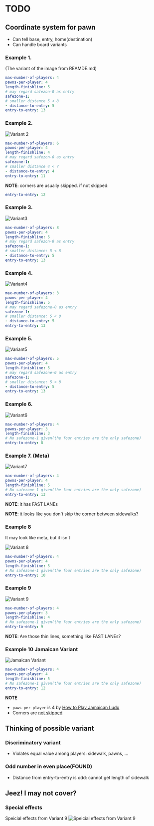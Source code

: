 # TODO

## Coordinate system for pawn

- Can tell base, entry, home(destination)
- Can handle board variants

### Example 1.

(The variant of the image from REAMDE.md)

```yaml
max-number-of-players: 4
pawns-per-player: 4
length-finishline: 5
# may regard safezon-0 as entry
safezone-1:
# smaller distance 5 < 8
- distance-to-entry: 5   
entry-to-entry: 13
```

### Example 2.

![Variant 2](https://t3.ftcdn.net/jpg/06/57/16/02/360_F_657160213_YMxvQ5ngZGsNdznLIumxUVYJWWHpHZ66.jpg)

```yaml
max-number-of-players: 6
pawns-per-player: 4
length-finishline: 4
# may regard safezon-0 as entry
safezone-1:
# smaller distance 4 < 7
- distance-to-entry: 4
entry-to-entry: 11
```

**NOTE**: corners are usually skipped. if not skipped:
```yaml
entry-to-entry: 12
```

### Example 3.

![Variant3](https://as2.ftcdn.net/v2/jpg/03/53/80/87/1000_F_353808738_2L6Z4tzZsE9t9WvgCiAzSqyAfVxpicCa.jpg)

```yaml
max-number-of-players: 8
pawns-per-player: 4
length-finishline: 5
# may regard safezon-0 as entry
safezone-1:
# smaller distance: 5 < 8
- distance-to-entry: 5
entry-to-entry: 13
```

### Example 4.

![Variant4](https://i.ytimg.com/vi/vs6pzu-Fpog/maxresdefault.jpg)

```yaml
max-number-of-players: 3
pawns-per-player: 4
length-finishline: 5
# may regard safezone-0 as entry
safezone-1:
# smaller distance: 5 < 8
- distance-to-entry: 5
entry-to-entry: 13
```

### Example 5.

![Variant5](https://image.winudf.com/v2/image/Y29tLnByb3BoZXRpY2FwcHMua2luZy5sdWRvcGxheV9zY3JlZW5fM18xNTE0NTk2NDY3XzAyNA)

```yaml
max-number-of-players: 5
pawns-per-player: 4
length-finishline: 5
# may regard safezone-0 as entry
safezone-1:
# smaller distance: 5 < 8
- distance-to-entry: 5
entry-to-entry: 13
```

### Example 6.

![Variant6](https://cdn4.vectorstock.com/i/1000x1000/76/38/ludo-board-game-vector-8697638.jpg)

```yaml
max-number-of-players: 4
pawns-per-player: 3
length-finishline: 3
# No safezone-1 given(the four entries are the only safezone)
entry-to-entry: 8
```

### Example 7. (Meta)

![Variant7](https://staranddaisy.in/wp-content/uploads/2023/09/folks-work-3-in-1-ludo-naivri-2_966808fd-14ae-4dae-bf29-2e450a88fe28.jpg)

```yaml
max-number-of-players: 4
pawns-per-player: 4
length-finishline: 5
# No safezone-1 given(the four entries are the only safezone)
entry-to-entry: 13
```
**NOTE**: it has FAST LANEs

**NOTE**: it looks like you don't skip the corner between sidewalks?

### Example 8

It may look like meta, but it isn't

![Variant 8](https://cdn.vectorstock.com/i/1000v/34/23/ludo-board-game-vector-8703423.jpg)

```yaml
max-number-of-players: 4
pawns-per-player: 4
length-finishline: 5
# No safezone-1 given(the four entries are the only safezone)
entry-to-entry: 10
```

### Example 9

![Variant 9](https://shop-giiker.myshopify.com/cdn/shop/files/02.jpg)

```yaml
max-number-of-players: 4
pawns-per-player: 3
length-finishline: 4
# No safezone-1 given(the four entries are the only safezone)
entry-to-entry: 9
```

**NOTE**: Are those thin lines, something like FAST LANEs?

### Example 10 Jamaican Variant

![Jamaican Variant](https://sweetjamaicashopping.com/cdn/shop/products/IMG-20201029-WA0022__10023_1445x.jpg)

```yaml
max-number-of-players: 4
pawns-per-player: 4
length-finishline: 5
# No safezone-1 given(the four entries are the only safezone)
entry-to-entry: 12
```

**NOTE**
- `paws-per-player` is 4 by [How to Play Jamaican Ludo](https://youtu.be/_GVtXl6JPYU)
- Corners are [not skipped](images/jamaican-1.png)

## Thinking of possible variant

### Discriminatory variant

- Violates equal value among players: sidewalk, pawns, ...

### Odd number in even place(FOUND)
- Distance from entry-to-entry is odd: cannot get length of sidewalk


## Jeez! I may not cover?




### Special effects

Speicial effects from Variant 9
![Speicial effects from Variant 9](https://shop-giiker.myshopify.com/cdn/shop/files/04.jpg)
